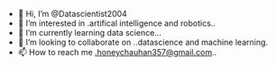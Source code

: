 - 👋 Hi, I’m @Datascientist2004
- 👀 I’m interested in .artifical intelligence and robotics..
- 🌱 I’m currently learning data science...
- 💞️ I’m looking to collaborate on ..datascience and machine learning.
- 📫 How to reach me .honeychauhan357@gmail.com..

<!---
Datascientist2004/Datascientist2004 is a ✨ special ✨ repository because its `README.md` (this file) appears on your GitHub profile.
You can click the Preview link to take a look at your changes.
--->
